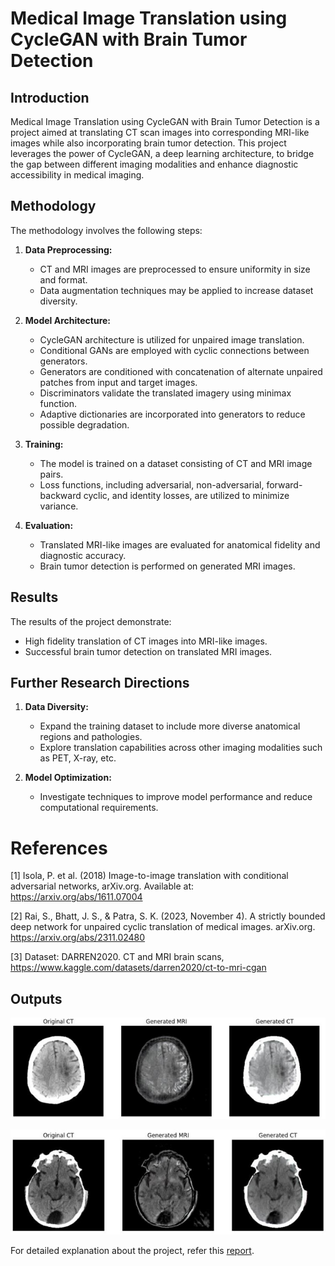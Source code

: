 # Medical Image Translation using CycleGAN with Brain Tumor Detection

## Introduction

Medical Image Translation using CycleGAN with Brain Tumor Detection is a project aimed at translating CT scan images into corresponding MRI-like images while also incorporating brain tumor detection. This project leverages the power of CycleGAN, a deep learning architecture, to bridge the gap between different imaging modalities and enhance diagnostic accessibility in medical imaging.

## Methodology

The methodology involves the following steps:

1. **Data Preprocessing:** 
   - CT and MRI images are preprocessed to ensure uniformity in size and format.
   - Data augmentation techniques may be applied to increase dataset diversity.

2. **Model Architecture:**
   - CycleGAN architecture is utilized for unpaired image translation.
   - Conditional GANs are employed with cyclic connections between generators.
   - Generators are conditioned with concatenation of alternate unpaired patches from input and target images.
   - Discriminators validate the translated imagery using minimax function.
   - Adaptive dictionaries are incorporated into generators to reduce possible degradation.

3. **Training:**
   - The model is trained on a dataset consisting of CT and MRI image pairs.
   - Loss functions, including adversarial, non-adversarial, forward-backward cyclic, and identity losses, are utilized to minimize variance.

4. **Evaluation:**
   - Translated MRI-like images are evaluated for anatomical fidelity and diagnostic accuracy.
   - Brain tumor detection is performed on generated MRI images.

## Results

The results of the project demonstrate:

- High fidelity translation of CT images into MRI-like images.
- Successful brain tumor detection on translated MRI images.

## Further Research Directions

1. **Data Diversity:**
   - Expand the training dataset to include more diverse anatomical regions and pathologies.
   - Explore translation capabilities across other imaging modalities such as PET, X-ray, etc.

2. **Model Optimization:**
   - Investigate techniques to improve model performance and reduce computational requirements.

# References

[1] Isola, P. et al. (2018) Image-to-image translation with conditional adversarial networks, arXiv.org. Available at: https://arxiv.org/abs/1611.07004

[2] Rai, S., Bhatt, J. S., & Patra, S. K. (2023, November 4). A strictly bounded deep network for unpaired cyclic translation of medical images. arXiv.org. https://arxiv.org/abs/2311.02480

[3] Dataset: DARREN2020. CT and MRI brain scans, https://www.kaggle.com/datasets/darren2020/ct-to-mri-cgan 


## Outputs

![Image 1](Outputs/sample-1.jpg)

![Image 2](Outputs/sample-2.jpg)

For detailed explanation about the project, refer this <a href="[/pdfs/ProjMarr_slides.pdf](https://github.com/DhruvGandhi31/Unpaired-Medical-Image-Translation-and-Brain-Tumor-Detection/blob/main/IIITV_medical_image_translation.pdf)https://github.com/DhruvGandhi31/Unpaired-Medical-Image-Translation-and-Brain-Tumor-Detection/blob/main/IIITV_medical_image_translation.pdf">report</a>.
